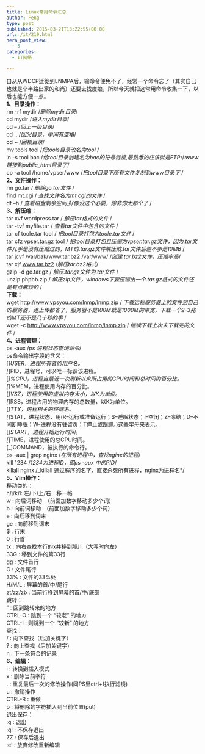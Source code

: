 ```yaml
---
title: Linux常用命令汇总
author: Feng
type: post
published: 2015-03-21T13:22:55+00:00
url: /it/219.html
hera_post_view:
  - 5
categories:
  - IT网络

---
```

自从从WDCP迁徙到LNMPA后，输命令便免不了，经常一个命令忘了（其实自己也就是个半路出家的和尚）还要去找度娘，所以今天就把这常用命令收集一下，以后也能方便一点。  
**1、目录操作：**  
rm -rf mydir /_删除mydir目录_/  
cd mydir /_进入mydir目录_/  
cd – /_回上一级目录_/  
cd .. /_回父目录，中间有空格_/  
cd ~ /_回根目录_/  
mv tools tool /_把tools目录改名为tool_ /  
ln -s tool bac /_给tool目录创建名为bac的符号链接,最熟悉的应该就是FTP中www链接到public_html目录了_/  
cp -a tool /home/vpser/www /_把tool目录下所有文件复制到www目录下_ /  
**2、文件操作：**  
rm go.tar / _删除go.tar文件_ /  
find mt.cgi / _查找文件名为mt.cgi的文件_ /  
df –h / _查看磁盘剩余空间,好像没这个必要，除非你太那个了_ /  
**3、解压缩：**  
tar xvf wordpress.tar / _解压tar格式的文件_ /  
tar -tvf myfile.tar / _查看tar文件中包含的文件_ /  
tar cf toole.tar tool / _把tool目录打包为toole.tar文件_ /  
tar cfz vpser.tar.gz tool / _把tool目录打包且压缩为vpser.tar.gz文件，因为.tar文件几乎是没有压缩过的，MT的.tar.gz文件解压成.tar文件后差不多是10MB_ /  
tar jcvf /var/bak/www.tar.bz2 /var/www/ /_创建.tar.bz2文件，压缩率高_/  
tar xjf www.tar.bz2 /_解压tar.bz2格式_/  
gzip -d ge.tar.gz / _解压.tar.gz文件为.tar文件_ /  
unzip phpbb.zip / _解压zip文件，windows下要压缩出一个.tar.gz格式的文件还是有点麻烦的_ /  
**下载：**  
wget <http://www.vpsyou.com/lnmp/lnmp.zip> / _下载远程服务器上的文件到自己的服务器，连上传都省了，服务器不是100M就是1000M的带宽，下载一个2-3兆的MT还不是几十秒的事_ /  
wget -c <http://www.vpsyou.com/lnmp/lnmp.zip> / _继续下载上次未下载完的文件_ /  
**4、进程管理：**  
ps -aux /_ps 进程状态查询命令_/  
ps命令输出字段的含义：  
[_]USER，进程所有者的用户名。  
[_]PID，进程号，可以唯一标识该进程。  
[_]%CPU，进程自最近一次刷新以来所占用的CPU时间和总时间的百分比。  
[_]%MEM，进程使用内存的百分比。  
[_]VSZ，进程使用的虚拟内存大小，以K为单位。  
[_]RSS，进程占用的物理内存的总数量，以K为单位。  
[_]TTY，进程相关的终端名。  
[_]STAT，进程状态，用(R–运行或准备运行；S–睡眠状态；I–空闲；Z–冻结；D–不间断睡眠；W-进程没有驻留页；T停止或跟踪。)这些字母来表示。  
[_]START，进程开始运行时间。  
[_]TIME，进程使用的总CPU时间。  
[_]COMMAND，被执行的命令行。  
ps -aux | grep nginx /_在所有进程中，查找nginx的进程_/  
kill 1234 /_1234为进程ID，即ps -aux 中的PID_/  
killall nginx /_killall 通过程序的名字，直接杀死所有进程，nginx为进程名*/  
**5、Vim操作：**  
移动类的：  
h/j/k/l: 左/下/上/右　移一格  
w : 向后词移动　（前面加数字移动多少个词）  
b : 向前词移动　（前面加数字移动多少个词）  
e : 向后移到词末  
ge : 向前移到词末  
$ : 行末  
0 : 行首  
tx : 向右查找本行的x并移到那儿（大写时向左）  
33G : 移到文件的第33行  
gg : 文件首行  
G : 文件尾行  
33% : 文件的33%处  
H/M/L : 屏幕的首/中/尾行  
zt/zz/zb : 当前行移到屏幕的首/中/底部  
跳转：  
” : 回到跳转来的地方  
CTRL-O : 跳到一个 “较老” 的地方  
CTRL-I : 则跳到一个 “较新” 的地方  
查找：  
/ : 向下查找（后加关键字）  
? : 向上查找（后加关键字）  
n : 下一条符合的记录  
**6、编辑：**  
i : 转换到插入模式  
x : 删除当前字符  
. : 重复最后一次的修改操作(同PS里ctrl+f执行滤镜)  
u : 撤销操作  
CTRL-R : 重做  
p : 将删除的字符插入到当前位置(put)  
退出保存：  
:q : 退出  
:q! : 不保存退出  
ZZ : 保存后退出  
:e! : 放弃修改重新编辑